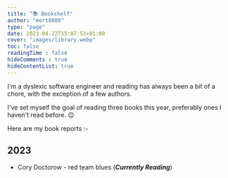 ```yaml
---
title: "📚 Bookshelf"
author: "mort8088"
type: "page"
date: 2023-04-22T15:07:53+01:00
cover: "images/library.webp"
toc: false
readingTime : false
hideComments : true
hideContentList: true
---
```


I'm a dyslexic software engineer and reading has always been a bit of a chore, with the exception of a few authors.

I've set myself the goal of reading three books this year, preferably ones I haven't read before. 😉

Here are my book reports :-

## 2023

<!-- - [Cory Doctorow - red team blues](/books/cory-doctorow_red-team-blues/) <!-- -->
- Cory Doctorow - red team blues (***Currently Reading***) <!-- -->
